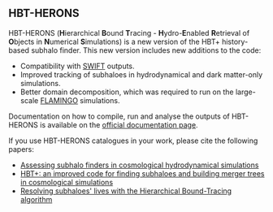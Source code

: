 ## HBT-HERONS

HBT-HERONS (**H**ierarchical **B**ound **T**racing - **H**ydro-**E**nabled **R**etrieval of **O**bjects in **N**umerical **S**imulations) is a new version of the HBT+ history-based subhalo finder. This new version includes new additions to the code:

 - Compatibility with [SWIFT](https://swift.strw.leidenuniv.nl/) outputs.
 - Improved tracking of subhaloes in hydrodynamical and dark matter-only simulations.
 - Better domain decomposition, which was required to run on the large-scale [FLAMINGO](https://flamingo.strw.leidenuniv.nl/) simulations.

Documentation on how to compile, run and analyse the outputs of HBT-HERONS is available on the [official documentation page](https://hbt-herons.strw.leidenuniv.nl/).

If you use HBT-HERONS catalogues in your work, please cite the following papers:

 * [Assessing subhalo finders in cosmological hydrodynamical simulations](https://ui.adsabs.harvard.edu/abs/2025arXiv250206932F/abstract)
 * [HBT+: an improved code for finding subhaloes and building merger trees in cosmological simulations](https://ui.adsabs.harvard.edu/abs/2018MNRAS.474..604H/abstract)
 * [Resolving subhaloes' lives with the Hierarchical Bound-Tracing algorithm](https://ui.adsabs.harvard.edu/abs/2012MNRAS.427.2437H/abstract)
